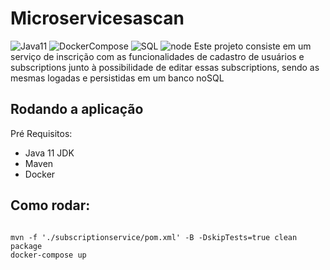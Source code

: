# Microservicesascan
![Java11](https://img.shields.io/badge/Java-11-orange)
![DockerCompose](https://img.shields.io/badge/-Docker%20Compose-blue)
![SQL](https://img.shields.io/badge/-PostgresSQL-blue)
![node](https://img.shields.io/badge/-Node%2BExpress-blue)
 Este projeto consiste em um serviço de inscrição com as funcionalidades de cadastro de usuários e subscriptions junto à possibilidade de editar essas subscriptions, sendo as mesmas logadas e persistidas em um banco noSQL
## Rodando a aplicação
Pré Requisitos:
* Java 11 JDK 
* Maven
* Docker
## Como rodar:
```console

mvn -f './subscriptionservice/pom.xml' -B -DskipTests=true clean package
docker-compose up

```